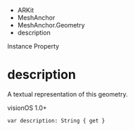 

- ARKit
- MeshAnchor
- MeshAnchor.Geometry
-  description 

Instance Property

# description

A textual representation of this geometry.

visionOS 1.0+

``` source
var description: String { get }
```

